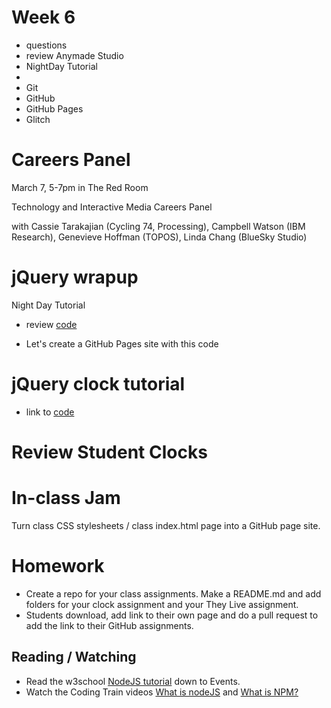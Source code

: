 # Week 6

- questions
- review Anymade Studio
- NightDay Tutorial
- 
- Git
- GitHub
- GitHub Pages
- Glitch

# Careers Panel

March 7, 5-7pm in The Red Room

Technology and Interactive Media Careers Panel

with Cassie Tarakajian (Cycling 74, Processing), Campbell Watson (IBM Research), Genevieve Hoffman (TOPOS), Linda Chang (BlueSky Studio)


# jQuery wrapup

Night Day Tutorial

- review [code](https://github.com/lee2sman/Scripting_Spring2019/tree/master/week5/night_day)

- Let's create a GitHub Pages site with this code


# jQuery clock tutorial

- link to [code](https://googlecreativelab.github.io/coder-projects/projects/digital_clock/assets/downloads/digital_clock.zip)

# Review Student Clocks


# In-class Jam

Turn class CSS stylesheets / class index.html page into a GitHub page site. 

# Homework

- Create a repo for your class assignments. Make a README.md and add folders for your clock assignment and your They Live assignment.
- Students download, add link to their own page and do a pull request to add the link to their GitHub assignments.

## Reading / Watching

- Read the w3school [NodeJS tutorial](https://www.w3schools.com/nodejs/default.asp) down to Events.
- Watch the Coding Train videos [What is nodeJS](https://www.youtube.com/watch?v=RF5_MPSNAtU) and [What is NPM?](https://www.youtube.com/watch?v=s70-Vsud9Vk)

